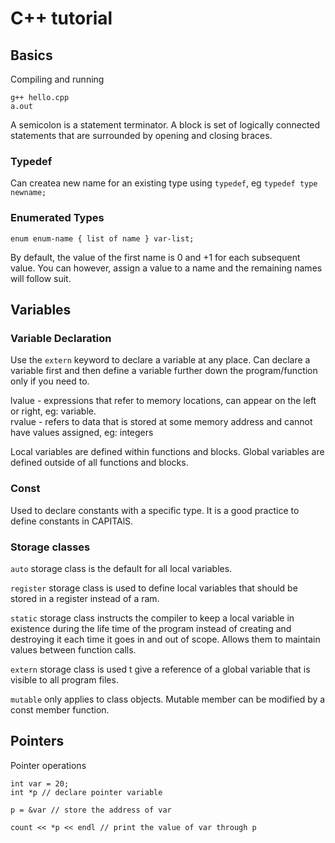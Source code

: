 # C++ tutorial

## Basics

Compiling and running

```
g++ hello.cpp
a.out
```

A semicolon is a statement terminator. A block is set of logically connected statements that are surrounded by opening and closing braces.

### Typedef

Can createa new name for an existing type using `typedef`, eg `typedef type newname;`

### Enumerated Types

`enum enum-name { list of name } var-list;`

By default, the value of the first name is 0 and +1 for each subsequent value. You can however, assign a value to a name and the remaining names will follow suit.

## Variables

### Variable Declaration

Use the `extern` keyword to declare a variable at any place. Can declare a variable first and then define a variable further down the program/function only if you need to.

lvalue - expressions that refer to memory locations, can appear on the left or right, eg: variable.<br/>
rvalue - refers to data that is stored at some memory address and cannot have values assigned, eg: integers

Local variables are defined within functions and blocks. Global variables are defined outside of all functions and blocks.

### Const

Used to declare constants with a specific type. It is a good practice to define constants in CAPITAlS.

### Storage classes

`auto` storage class is the default for all local variables.

`register` storage class is used to define local variables that should be stored in a register instead of a ram.

`static` storage class instructs the compiler to keep a local variable in existence during the life time of the program instead of creating and destroying it each time it goes in and out of scope. Allows them to maintain values between function calls.

`extern` storage class is used t give a reference of a global variable that is visible to all program files.

`mutable` only applies to class objects. Mutable member can be modified by a const member function.

## Pointers

Pointer operations

```
int var = 20;
int *p // declare pointer variable

p = &var // store the address of var

count << *p << endl // print the value of var through p
```


